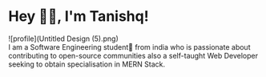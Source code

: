 # Hey 👋🏻, I'm Tanishq!

![profile](Untitled Design (5).png)
<br>
I am a Software Engineering student🚀 from india who is passionate about contributing to open-source communities also a self-taught Web Developer seeking to obtain specialisation in MERN Stack.
